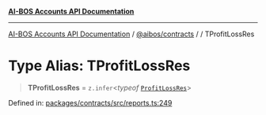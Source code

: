 [**AI-BOS Accounts API Documentation**](../../../README.md)

***

[AI-BOS Accounts API Documentation](../../../README.md) / [@aibos/contracts](../README.md) / [](../README.md) / TProfitLossRes

# Type Alias: TProfitLossRes

> **TProfitLossRes** = `z.infer`\<*typeof* [`ProfitLossRes`](../variables/ProfitLossRes.md)\>

Defined in: [packages/contracts/src/reports.ts:249](https://github.com/pohlai88/accounts/blob/48103fb36d28b2b9bfb33472b6de2f719773cde9/packages/contracts/src/reports.ts#L249)
